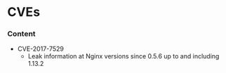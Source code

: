 # CVEs

### Content
- CVE-2017-7529
    - Leak information at Nginx versions since 0.5.6 up to and including 1.13.2 


